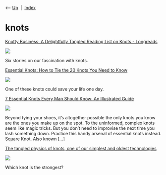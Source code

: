 <div class="nav">

⟵ [Up](index.html)  \|  [Index](index.html)

</div>

# knots

<div class="cards">

<div class="card">

<div class="card-title">

[Knotty Business: A Delightfully Tangled Reading List on Knots -
Longreads](https://longreads.com/2025/01/07/knotty-business-a-delightfully-tangled-reading-list-on-knots/)

</div>

<div class="card-image">

[![](https://i0.wp.com/longreads.com/wp-content/uploads/2024/12/KnotsRL-A.jpg?fit=2400%2C1400&ssl=1)](https://longreads.com/2025/01/07/knotty-business-a-delightfully-tangled-reading-list-on-knots/)

</div>

Six stories on our fascination with knots.

</div>

<div class="card">

<div class="card-title">

[Essential Knots: How to Tie the 20 Knots You Need to
Know](https://getpocket.com/explore/item/essential-knots-how-to-tie-the-20-knots-you-need-to-know)

</div>

<div class="card-image">

[![](https://pocket-image-cache.com/1200x/filters:format(jpg):extract_focal()/https%3A%2F%2Fpocket-syndicated-images.s3.amazonaws.com%2Farticles%2F7450%2F1641955807_61de397b62233.png)](https://getpocket.com/explore/item/essential-knots-how-to-tie-the-20-knots-you-need-to-know)

</div>

One of these knots could save your life one day.

</div>

<div class="card">

<div class="card-title">

[7 Essential Knots Every Man Should Know: An Illustrated
Guide](https://www.artofmanliness.com/skills/manly-know-how/essential-knots)

</div>

<div class="card-image">

[![](https://content.artofmanliness.com/uploads/2022/01/Essential-Knots-Redesign-featured.jpg)](https://www.artofmanliness.com/skills/manly-know-how/essential-knots)

</div>

Beyond tying your shoes, it’s altogether possible the only knots you
know are the ones you make up on the spot. To the uninformed, complex
knots seem like magic tricks. But you don’t need to improvise the next
time you lash something down. Practice this handy arsenal of essential
knots instead. Square Knot. Also known \[…\]

</div>

<div class="card">

<div class="card-title">

[The tangled physics of knots, one of our simplest and oldest
technologies](https://massivesci.com/articles/knot-strength-sailing-climbing-granny-shoelaces)

</div>

<div class="card-image">

[![](https://images.takeshape.io/fd194db7-7b25-4b5a-8cc7-da7f31fab475/dev/a6377fb6-9ced-4930-adfa-f69d9ccb2be8/sail-5662223_1920.jpg?auto=compress%2Cformat&crop=faces&fit=crop&fm=jpg&h=630&q=75&w=1200)](https://massivesci.com/articles/knot-strength-sailing-climbing-granny-shoelaces)

</div>

Which knot is the strongest?

</div>

</div>
